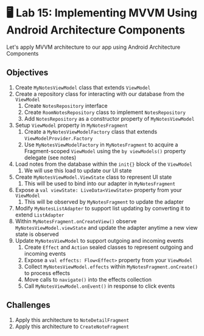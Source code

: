 # 🖥 Lab 15: Implementing MVVM Using Android Architecture Components
Let's apply MVVM architecture to our app using Android Architecture Components

## Objectives
1. Create `MyNotesViewModel` class that extends `ViewModel`
2. Create a repository class for interacting with our database from the `ViewModel`   
    1. Create `NotesRepository` interface
    2. Create `RoomNotesRepository` class to implement `NotesRepository`
    3. Add `NotesRepository` as a constructor property of `MyNotesViewModel`
3. Setup `ViewModel` property in `MyNotesFragment`
    1. Create a `MyNotesViewModelFactory` class that extends `ViewModelProvider.Factory`
    2. Use `MyNotesViewModelFactory` in `MyNotesFragment` to acquire a Fragment-scoped `ViewModel` using the `by viewModels()` property delegate (see notes)
4. Load notes from the database within the `init{}` block of the `ViewModel`
    1. We will use this load to update our UI state
5. Create `MyNotesViewModel.ViewState` class to represent UI state
    1. This will be used to bind into our adapter in `MyNotesFragment`
6. Expose a `val viewState: LiveData<ViewState>` property from your `ViewModel`
    1. This will be observed by `MyNotesFragment` to update the adapter
7. Modify `MyNotesListAdapter` to support list updating by converting it to extend `ListAdapter`
8. Within `MyNotesFragment.onCreateView()` observe `MyNotesViewModel.viewState` and update the adapter anytime a new view state is observed
9. Update `MyNotesViewModel` to support outgoing and incoming events
    1. Create `Effect` and `Action` sealed classes to represent outgoing and incoming events
    2. Expose a `val effects: Flow<Effect>` property from your `ViewModel`
    3. Collect `MyNotesViewModel.effects` within `MyNotesFragment.onCreate()` to process effects
    4. Move calls to `navigate()` into the effects collection
    5. Call `MyNotesViewModel.onEvent()` in response to click events

## Challenges
1. Apply this architecture to `NoteDetailFragment`
2. Apply this architecture to `CreateNoteFragment`